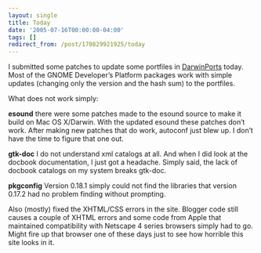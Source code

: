 ```yaml
---
layout: single
title: Today
date: '2005-07-16T00:00:00-04:00'
tags: []
redirect_from: /post/170829921925/today
---
```

<p>I submitted some patches to update some portfiles in <a href="http://darwinports.opendarwin.org">DarwinPorts</a> today. Most of the GNOME Developer&rsquo;s Platform packages work with simple updates (changing only the version and the hash sum) to the portfiles.</p>

<p>What does not work simply:</p>

<p><strong>esound</strong>
    there were some patches made to the esound source to make it build on Mac OS X/Darwin. With the updated esound these patches don&rsquo;t work. After making new patches that do work, autoconf just blew up. I don&rsquo;t have the time to figure that one out.</p>

<p><strong>gtk-doc</strong>
    I do not understand xml catalogs at all. And when I did look at the docbook documentation, I just got a headache. Simply said, the lack of docbook catalogs on my system breaks gtk-doc.</p>

<p><strong>pkgconfig</strong>
    Version 0.18.1 simply could not find the libraries that version 0.17.2 had no problem finding without prompting.</p>

<p>Also (mostly) fixed the XHTML/CSS errors in the site. Blogger code still causes a couple of XHTML errors and some code from Apple that maintained compatibility with Netscape 4 series browsers simply had to go. Might fire up that browser one of these days just to see how horrible this site looks in it.</p>
